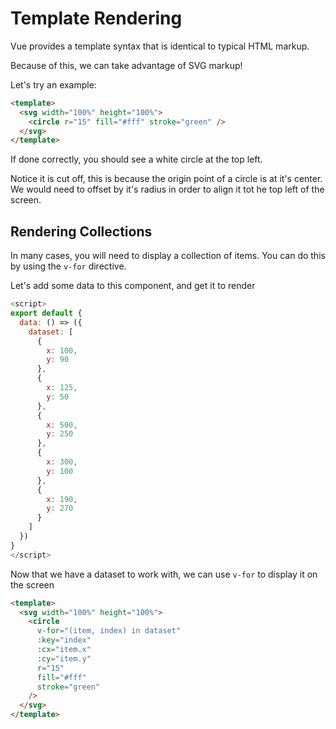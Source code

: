 # Template Rendering

Vue provides a template syntax that is identical to typical HTML markup.

Because of this, we can take advantage of SVG markup!

Let's try an example:

```html
<template>
  <svg width="100%" height="100%">
    <circle r="15" fill="#fff" stroke="green" />
  </svg>
</template>
```

If done correctly, you should see a white circle at the top left.

Notice it is cut off, this is because the origin point of a circle is at it's center. We would need to offset by it's radius in order to align it tot he top left of the screen.

## Rendering Collections

In many cases, you will need to display a collection of items. You can do this by using the `v-for` directive.

Let's add some data to this component, and get it to render

```javascript
<script>
export default {
  data: () => ({
    dataset: [
      {
        x: 100,
        y: 90
      },
      {
        x: 125,
        y: 50
      },
      {
        x: 500,
        y: 250
      },
      {
        x: 300,
        y: 100
      },
      {
        x: 190,
        y: 270
      }
    ]
  })
}
</script>
```

Now that we have a dataset to work with, we can use `v-for` to display it on the screen

```html
<template>
  <svg width="100%" height="100%">
    <circle
      v-for="(item, index) in dataset"
      :key="index"
      :cx="item.x"
      :cy="item.y"
      r="15"
      fill="#fff"
      stroke="green"
    />
  </svg>
</template>
```
